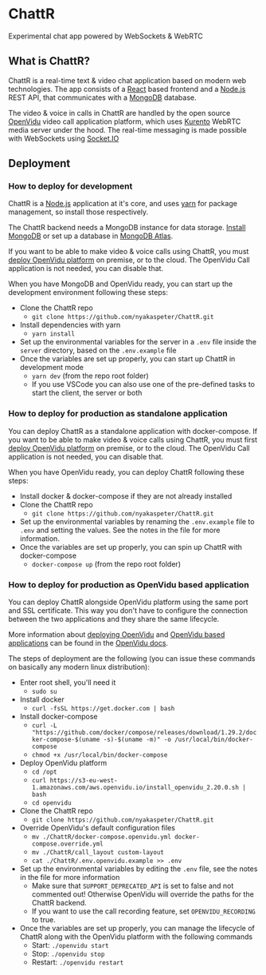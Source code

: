 # ChattR

Experimental chat app powered by WebSockets & WebRTC

## What is ChattR?

ChattR is a real-time text & video chat application based on modern web technologies. The app consists of a [React](https://reactjs.org/) based frontend and a [Node.js](https://nodejs.org/) REST API, that communicates with a [MongoDB](https://www.mongodb.com/) database.

The video & voice in calls in ChattR are handled by the open source [OpenVidu](https://openvidu.io/index) video call application platform, which uses [Kurento](https://www.kurento.org/) WebRTC media server under the hood. The real-time messaging is made possible with WebSockets using [Socket.IO](https://socket.io/)

## Deployment

### How to deploy for development

ChattR is a [Node.js](https://nodejs.org/) application at it's core, and uses [yarn](https://yarnpkg.com/) for package management, so install those respectively.

The ChattR backend needs a MongoDB instance for data storage. [Install MongoDB](https://www.mongodb.com/try/download) or set up a database in [MongoDB Atlas](https://www.mongodb.com/try).

If you want to be able to make video & voice calls using ChattR, you must [deploy OpenVidu platform](https://docs.openvidu.io/en/2.20.0/deployment/) on premise, or to the cloud. The OpenVidu Call application is not needed, you can disable that.

When you have MongoDB and OpenVidu ready, you can start up the development environment following these steps:

- Clone the ChattR repo
  - `git clone https://github.com/nyakaspeter/ChattR.git`
- Install dependencies with yarn
  - `yarn install`
- Set up the environmental variables for the server in a `.env` file inside the `server` directory, based on the `.env.example` file
- Once the variables are set up properly, you can start up ChattR in development mode
  - `yarn dev` (from the repo root folder)
  - If you use VSCode you can also use one of the pre-defined tasks to start the client, the server or both

### How to deploy for production as standalone application

You can deploy ChattR as a standalone application with docker-compose. If you want to be able to make video & voice calls using ChattR, you must first [deploy OpenVidu platform](https://docs.openvidu.io/en/2.20.0/deployment/) on premise, or to the cloud. The OpenVidu Call application is not needed, you can disable that.

When you have OpenVidu ready, you can deploy ChattR following these steps:

- Install docker & docker-compose if they are not already installed
- Clone the ChattR repo
  - `git clone https://github.com/nyakaspeter/ChattR.git`
- Set up the environmental variables by renaming the `.env.example` file to `.env` and setting the values. See the notes in the file for more information.
- Once the variables are set up properly, you can spin up ChattR with docker-compose
  - `docker-compose up` (from the repo root folder)

### How to deploy for production as OpenVidu based application

You can deploy ChattR alongside OpenVidu platform using the same port and SSL certificate. This way you don't have to configure the connection between the two applications and they share the same lifecycle.

More information about [deploying OpenVidu](https://docs.openvidu.io/en/2.20.0/deployment/ce/on-premises/) and [OpenVidu based applications](https://docs.openvidu.io/en/2.20.0/deployment/deploying-openvidu-apps/) can be found in the [OpenVidu docs](https://docs.openvidu.io/en/2.20.0/).

The steps of deployment are the following (you can issue these commands on basically any modern linux distribution):

- Enter root shell, you'll need it
  - `sudo su`
- Install docker
  - `curl -fsSL https://get.docker.com | bash`
- Install docker-compose
  - `curl -L "https://github.com/docker/compose/releases/download/1.29.2/docker-compose-$(uname -s)-$(uname -m)" -o /usr/local/bin/docker-compose`
  - `chmod +x /usr/local/bin/docker-compose`
- Deploy OpenVidu platform
  - `cd /opt`
  - `curl https://s3-eu-west-1.amazonaws.com/aws.openvidu.io/install_openvidu_2.20.0.sh | bash`
  - `cd openvidu`
- Clone the ChattR repo
  - `git clone https://github.com/nyakaspeter/ChattR.git`
- Override OpenVidu's default configuration files
  - `mv ./ChattR/docker-compose.openvidu.yml docker-compose.override.yml`
  - `mv ./ChattR/call_layout custom-layout`
  - `cat ./ChattR/.env.openvidu.example >> .env`
- Set up the environmental variables by editing the `.env` file, see the notes in the file for more information
  - Make sure that `SUPPORT_DEPRECATED_API` is set to false and not commented out! Otherwise OpenVidu will override the paths for the ChattR backend.
  - If you want to use the call recording feature, set `OPENVIDU_RECORDING` to true.
- Once the variables are set up properly, you can manage the lifecycle of ChattR along with the OpenVidu platform with the following commands
  - Start: `./openvidu start`
  - Stop: `./openvidu stop`
  - Restart: `./openvidu restart`
